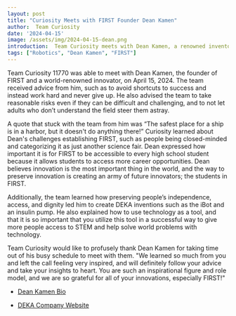 ```yaml
---
layout: post
title: "Curiosity Meets with FIRST Founder Dean Kamen"
author:  Team Curiosity
date: '2024-04-15'
image: /assets/img/2024-04-15-dean.png
introduction:  Team Curiosity meets with Dean Kamen, a renowned inventor and founder of FIRST Robotics
tags: ["Robotics", "Dean Kamen", "FIRST"]
---
```


Team Curiosity 11770 was able to meet with Dean Kamen, the founder of FIRST and a world-renowned innovator, on April 15, 2024. The team received advice from him, such as to avoid shortcuts to success and instead work hard and never give up. He also advised the team to take reasonable risks even if they can be difficult and challenging, and to not let adults who don’t understand the field steer them astray.

A quote that stuck with the team from him was “The safest place for a ship is in a harbor, but it doesn't do anything there!” Curiosity learned about Dean's challenges establishing FIRST, such as people being closed-minded and categorizing it as just another science fair. Dean expressed how important it is for FIRST to be accessible to every high school student because it allows students to access more career opportunities. Dean believes innovation is the most important thing in the world, and the way to preserve innovation is creating an army of future innovators; the students in FIRST.

Additionally, the team learned how preserving people’s independence, access, and dignity led him to create DEKA inventions such as the iBot and an insulin pump. He also explained how to use technology as a tool, and that it is so important that you utilize this tool in a successful way to give more people access to STEM and help solve world problems with technology.

Team Curiosity would like to profusely thank Dean Kamen for taking time out of his busy schedule to meet with them. "We learned so much from you and left the call feeling very inspired, and will definitely follow your advice and take your insights to heart. You are such an inspirational figure and role model, and we are so grateful for all of your innovations, especially FIRST!"

* [Dean Kamen Bio](https://www.firstinspires.org/about/leadership/dean-kamen)

* [DEKA Company Website](https://www.dekaresearch.com/)
